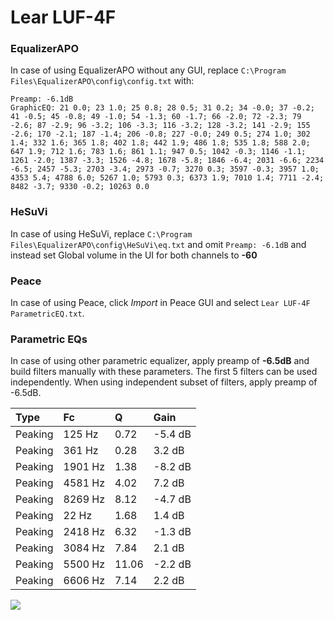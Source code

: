 # Lear LUF-4F

### EqualizerAPO
In case of using EqualizerAPO without any GUI, replace `C:\Program Files\EqualizerAPO\config\config.txt`
with:
```
Preamp: -6.1dB
GraphicEQ: 21 0.0; 23 1.0; 25 0.8; 28 0.5; 31 0.2; 34 -0.0; 37 -0.2; 41 -0.5; 45 -0.8; 49 -1.0; 54 -1.3; 60 -1.7; 66 -2.0; 72 -2.3; 79 -2.6; 87 -2.9; 96 -3.2; 106 -3.3; 116 -3.2; 128 -3.2; 141 -2.9; 155 -2.6; 170 -2.1; 187 -1.4; 206 -0.8; 227 -0.0; 249 0.5; 274 1.0; 302 1.4; 332 1.6; 365 1.8; 402 1.8; 442 1.9; 486 1.8; 535 1.8; 588 2.0; 647 1.9; 712 1.6; 783 1.6; 861 1.1; 947 0.5; 1042 -0.3; 1146 -1.1; 1261 -2.0; 1387 -3.3; 1526 -4.8; 1678 -5.8; 1846 -6.4; 2031 -6.6; 2234 -6.5; 2457 -5.3; 2703 -3.4; 2973 -0.7; 3270 0.3; 3597 -0.3; 3957 1.0; 4353 5.4; 4788 6.0; 5267 1.0; 5793 0.3; 6373 1.9; 7010 1.4; 7711 -2.4; 8482 -3.7; 9330 -0.2; 10263 0.0
```

### HeSuVi
In case of using HeSuVi, replace `C:\Program Files\EqualizerAPO\config\HeSuVi\eq.txt` and omit `Preamp:
-6.1dB` and instead set Global volume in the UI for both channels to **-60**

### Peace
In case of using Peace, click *Import* in Peace GUI and select `Lear LUF-4F ParametricEQ.txt`.

### Parametric EQs
In case of using other parametric equalizer, apply preamp of **-6.5dB** and build filters manually
with these parameters. The first 5 filters can be used independently.
When using independent subset of filters, apply preamp of -6.5dB.

| Type    | Fc      |     Q | Gain    |
|:--------|:--------|:------|:--------|
| Peaking | 125 Hz  |  0.72 | -5.4 dB |
| Peaking | 361 Hz  |  0.28 | 3.2 dB  |
| Peaking | 1901 Hz |  1.38 | -8.2 dB |
| Peaking | 4581 Hz |  4.02 | 7.2 dB  |
| Peaking | 8269 Hz |  8.12 | -4.7 dB |
| Peaking | 22 Hz   |  1.68 | 1.4 dB  |
| Peaking | 2418 Hz |  6.32 | -1.3 dB |
| Peaking | 3084 Hz |  7.84 | 2.1 dB  |
| Peaking | 5500 Hz | 11.06 | -2.2 dB |
| Peaking | 6606 Hz |  7.14 | 2.2 dB  |

![](https://raw.githubusercontent.com/jaakkopasanen/AutoEq/master/results/innerfidelity/sbaf-serious/Lear%20LUF-4F/Lear%20LUF-4F.png)